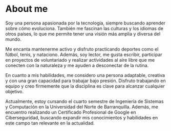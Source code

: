 # About me
Soy una persona apasionada por la tecnología, siempre buscando aprender sobre cómo evoluciona. También me fascinan las culturas y los idiomas de otros países, lo que me permite tener una visión más amplia y diversa del mundo.

Me encanta mantenerme activo y disfruto practicando deportes como el fútbol, tenis, y nataciono. Además, soy lector, me gusta escribir, participar en proyectos de voluntariado y realizar actividades al aire libre que me conecten con la naturaleza y me ayuden a desconectar de la rutina.

En cuanto a mis habilidades, me considero una persona adaptable, creativa y con una gran capacidad para trabajar bajo presión. Disfruto trabajando en equipo y creo firmemente que la disciplina es clave para alcanzar cualquier objetivo.

Actualmente, estoy cursando el cuarto semestre de Ingeniería de Sistemas y Computación en la Universidad del Norte de Barranquilla. Además, me encuentro realizando un Certificado Profesional de Google en Ciberseguridad, buscando expandir mis conocimientos y habilidades en este campo tan relevante en la actualidad.
